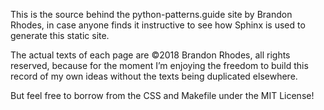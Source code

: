 This is the source behind the python-patterns.guide site by Brandon Rhodes,
in case anyone finds it instructive to see how Sphinx is used to generate this static site.

The actual texts of each page are ©2018 Brandon Rhodes, all rights reserved,
because for the moment I’m enjoying the freedom to build this record of my own ideas
without the texts being duplicated elsewhere.

But feel free to borrow from the CSS and Makefile under the MIT License!
